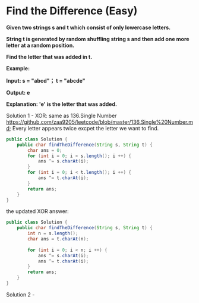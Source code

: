 # Find the Difference (Easy)

**Given two strings s and t which consist of only lowercase letters.**

**String t is generated by random shuffling string s and then add one more letter at a random position.**

**Find the letter that was added in t.**

**Example:**

**Input:
s = "abcd"；
t = "abcde"**

**Output:
e**

**Explanation:
'e' is the letter that was added.**

Solution 1 - XOR: same as 136.Single Number https://github.com/zaa9205/leetcode/blob/master/136.Single%20Number.md; Every letter appears twice excpet the letter we want to find.
```java
public class Solution {
    public char findTheDifference(String s, String t) {
        char ans = 0;
        for (int i = 0; i < s.length(); i ++) {
            ans ^= s.charAt(i);
        }
        for (int i = 0; i < t.length(); i ++) {
            ans ^= t.charAt(i);
        }
        return ans;
    }
}
```

the updated XOR answer:
```java
public class Solution {
    public char findTheDifference(String s, String t) {
        int n = s.length();
        char ans = t.charAt(n);
        
        for (int i = 0; i < n; i ++) {
            ans ^= s.charAt(i);
            ans ^= t.charAt(i);
        }
        return ans;
    }
}
```

Solution 2 - 

